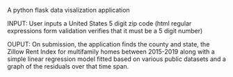 A python flask data visalization application 

INPUT: User inputs a United States 5 digit zip code (html regular expressions form validation verifies that it must be a 5 digit number)
	
OUPUT: On submission, the application finds the county and state, the Zillow Rent Index for multifamily homes between 2015-2019 along with a simple linear regression model fitted based on various public datasets and a graph of the residuals over that time span. 